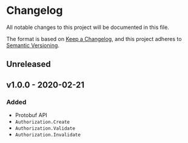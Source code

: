 # Changelog

All notable changes to this project will be documented in this file.

The format is based on [Keep a Changelog][], and this project adheres to
[Semantic Versioning][].

## Unreleased

## v1.0.0 - 2020-02-21

### Added

- Protobuf API
- `Authorization.Create`
- `Authorization.Validate`
- `Authorization.Invalidate`

[keep a changelog]: https://keepachangelog.com/en/1.0.0/
[semantic versioning]: https://semver.org/spec/v2.0.0.html
